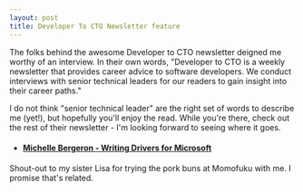 ```yaml
---
layout: post
title: Developer To CTO Newsletter feature
---
```

The folks behind the awesome Developer to CTO newsletter deigned me worthy of an interview. In their own words, "Developer to CTO is a weekly newsletter that provides career advice to software developers. We conduct interviews with senior technical leaders for our readers to gain insight into their career paths."

I do not think "senior technical leader" are the right set of words to describe me (yet!), but hopefully you'll enjoy the read. While you're there, check out the rest of their newsletter - I'm looking forward to seeing where it goes.

- #### [Michelle Bergeron - Writing Drivers for Microsoft](http://www.clktech.io/blog/2017/3/15/p1n49qgbtkr0yyqo2qa33916kpy1oy) 
Shout-out to my sister Lisa for trying the pork buns at Momofuku with me. I promise that's related.